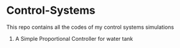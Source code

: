 # Control-Systems
This repo contains all the codes of my control systems simulations
1) A Simple Proportional Controller for water tank 
